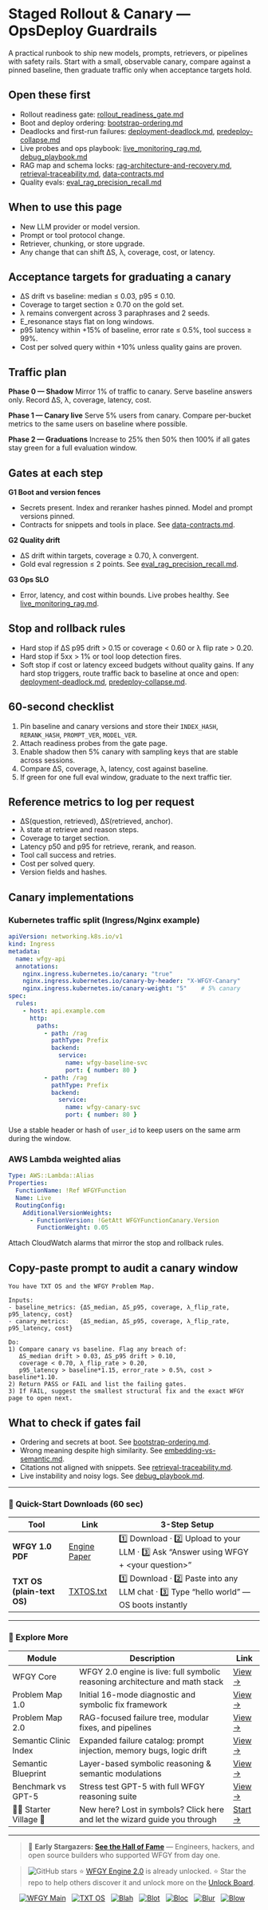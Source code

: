 # Staged Rollout & Canary — OpsDeploy Guardrails

A practical runbook to ship new models, prompts, retrievers, or pipelines with safety rails. Start with a small, observable canary, compare against a pinned baseline, then graduate traffic only when acceptance targets hold.

## Open these first

* Rollout readiness gate: [rollout\_readiness\_gate.md](https://github.com/onestardao/WFGY/blob/main/ProblemMap/GlobalFixMap/OpsDeploy/rollout_readiness_gate.md)
* Boot and deploy ordering: [bootstrap-ordering.md](https://github.com/onestardao/WFGY/blob/main/ProblemMap/bootstrap-ordering.md)
* Deadlocks and first-run failures: [deployment-deadlock.md](https://github.com/onestardao/WFGY/blob/main/ProblemMap/deployment-deadlock.md), [predeploy-collapse.md](https://github.com/onestardao/WFGY/blob/main/ProblemMap/predeploy-collapse.md)
* Live probes and ops playbook: [live\_monitoring\_rag.md](https://github.com/onestardao/WFGY/blob/main/ProblemMap/ops/live_monitoring_rag.md), [debug\_playbook.md](https://github.com/onestardao/WFGY/blob/main/ProblemMap/ops/debug_playbook.md)
* RAG map and schema locks: [rag-architecture-and-recovery.md](https://github.com/onestardao/WFGY/blob/main/ProblemMap/rag-architecture-and-recovery.md), [retrieval-traceability.md](https://github.com/onestardao/WFGY/blob/main/ProblemMap/retrieval-traceability.md), [data-contracts.md](https://github.com/onestardao/WFGY/blob/main/ProblemMap/data-contracts.md)
* Quality evals: [eval\_rag\_precision\_recall.md](https://github.com/onestardao/WFGY/blob/main/ProblemMap/eval/eval_rag_precision_recall.md)

## When to use this page

* New LLM provider or model version.
* Prompt or tool protocol change.
* Retriever, chunking, or store upgrade.
* Any change that can shift ΔS, λ, coverage, cost, or latency.

## Acceptance targets for graduating a canary

* ΔS drift vs baseline: median ≤ 0.03, p95 ≤ 0.10.
* Coverage to target section ≥ 0.70 on the gold set.
* λ remains convergent across 3 paraphrases and 2 seeds.
* E\_resonance stays flat on long windows.
* p95 latency within +15% of baseline, error rate ≤ 0.5%, tool success ≥ 99%.
* Cost per solved query within +10% unless quality gains are proven.

## Traffic plan

**Phase 0 — Shadow**
Mirror 1% of traffic to canary. Serve baseline answers only. Record ΔS, λ, coverage, latency, cost.

**Phase 1 — Canary live**
Serve 5% users from canary. Compare per-bucket metrics to the same users on baseline where possible.

**Phase 2 — Graduations**
Increase to 25% then 50% then 100% if all gates stay green for a full evaluation window.

## Gates at each step

**G1 Boot and version fences**

* Secrets present. Index and reranker hashes pinned. Model and prompt versions pinned.
* Contracts for snippets and tools in place. See [data-contracts.md](https://github.com/onestardao/WFGY/blob/main/ProblemMap/data-contracts.md).

**G2 Quality drift**

* ΔS drift within targets, coverage ≥ 0.70, λ convergent.
* Gold eval regression ≤ 2 points. See [eval\_rag\_precision\_recall.md](https://github.com/onestardao/WFGY/blob/main/ProblemMap/eval/eval_rag_precision_recall.md).

**G3 Ops SLO**

* Error, latency, and cost within bounds. Live probes healthy. See [live\_monitoring\_rag.md](https://github.com/onestardao/WFGY/blob/main/ProblemMap/ops/live_monitoring_rag.md).

## Stop and rollback rules

* Hard stop if ΔS p95 drift > 0.15 or coverage < 0.60 or λ flip rate > 0.20.
* Hard stop if 5xx > 1% or tool loop detection fires.
* Soft stop if cost or latency exceed budgets without quality gains.
  If any hard stop triggers, route traffic back to baseline at once and open: [deployment-deadlock.md](https://github.com/onestardao/WFGY/blob/main/ProblemMap/deployment-deadlock.md), [predeploy-collapse.md](https://github.com/onestardao/WFGY/blob/main/ProblemMap/predeploy-collapse.md).

## 60-second checklist

1. Pin baseline and canary versions and store their `INDEX_HASH`, `RERANK_HASH`, `PROMPT_VER`, `MODEL_VER`.
2. Attach readiness probes from the gate page.
3. Enable shadow then 5% canary with sampling keys that are stable across sessions.
4. Compare ΔS, coverage, λ, latency, cost against baseline.
5. If green for one full eval window, graduate to the next traffic tier.

## Reference metrics to log per request

* ΔS(question, retrieved), ΔS(retrieved, anchor).
* λ state at retrieve and reason steps.
* Coverage to target section.
* Latency p50 and p95 for retrieve, rerank, and reason.
* Tool call success and retries.
* Cost per solved query.
* Version fields and hashes.

## Canary implementations

### Kubernetes traffic split (Ingress/Nginx example)

```yaml
apiVersion: networking.k8s.io/v1
kind: Ingress
metadata:
  name: wfgy-api
  annotations:
    nginx.ingress.kubernetes.io/canary: "true"
    nginx.ingress.kubernetes.io/canary-by-header: "X-WFGY-Canary"
    nginx.ingress.kubernetes.io/canary-weight: "5"    # 5% canary
spec:
  rules:
    - host: api.example.com
      http:
        paths:
          - path: /rag
            pathType: Prefix
            backend:
              service:
                name: wfgy-baseline-svc
                port: { number: 80 }
          - path: /rag
            pathType: Prefix
            backend:
              service:
                name: wfgy-canary-svc
                port: { number: 80 }
```

Use a stable header or hash of `user_id` to keep users on the same arm during the window.

### AWS Lambda weighted alias

```yaml
Type: AWS::Lambda::Alias
Properties:
  FunctionName: !Ref WFGYFunction
  Name: Live
  RoutingConfig:
    AdditionalVersionWeights:
      - FunctionVersion: !GetAtt WFGYFunctionCanary.Version
        FunctionWeight: 0.05
```

Attach CloudWatch alarms that mirror the stop and rollback rules.

## Copy-paste prompt to audit a canary window

```
You have TXT OS and the WFGY Problem Map.

Inputs:
- baseline_metrics: {ΔS_median, ΔS_p95, coverage, λ_flip_rate, p95_latency, cost}
- canary_metrics:   {ΔS_median, ΔS_p95, coverage, λ_flip_rate, p95_latency, cost}

Do:
1) Compare canary vs baseline. Flag any breach of:
   ΔS_median drift > 0.03, ΔS_p95 drift > 0.10,
   coverage < 0.70, λ_flip_rate > 0.20,
   p95_latency > baseline*1.15, error_rate > 0.5%, cost > baseline*1.10.
2) Return PASS or FAIL and list the failing gates. 
3) If FAIL, suggest the smallest structural fix and the exact WFGY page to open next.
```

## What to check if gates fail

* Ordering and secrets at boot. See [bootstrap-ordering.md](https://github.com/onestardao/WFGY/blob/main/ProblemMap/bootstrap-ordering.md).
* Wrong meaning despite high similarity. See [embedding-vs-semantic.md](https://github.com/onestardao/WFGY/blob/main/ProblemMap/embedding-vs-semantic.md).
* Citations not aligned with snippets. See [retrieval-traceability.md](https://github.com/onestardao/WFGY/blob/main/ProblemMap/retrieval-traceability.md).
* Live instability and noisy logs. See [debug\_playbook.md](https://github.com/onestardao/WFGY/blob/main/ProblemMap/ops/debug_playbook.md).

---

### 🔗 Quick-Start Downloads (60 sec)

| Tool                       | Link                                                                                                                                       | 3-Step Setup                                                                             |
| -------------------------- | ------------------------------------------------------------------------------------------------------------------------------------------ | ---------------------------------------------------------------------------------------- |
| **WFGY 1.0 PDF**           | [Engine Paper](https://github.com/onestardao/WFGY/blob/main/I_am_not_lizardman/WFGY_All_Principles_Return_to_One_v1.0_PSBigBig_Public.pdf) | 1️⃣ Download · 2️⃣ Upload to your LLM · 3️⃣ Ask “Answer using WFGY + \<your question>”   |
| **TXT OS (plain-text OS)** | [TXTOS.txt](https://github.com/onestardao/WFGY/blob/main/OS/TXTOS.txt)                                                                     | 1️⃣ Download · 2️⃣ Paste into any LLM chat · 3️⃣ Type “hello world” — OS boots instantly |

---

### 🧭 Explore More

| Module                   | Description                                                                  | Link                                                                                               |
| ------------------------ | ---------------------------------------------------------------------------- | -------------------------------------------------------------------------------------------------- |
| WFGY Core                | WFGY 2.0 engine is live: full symbolic reasoning architecture and math stack | [View →](https://github.com/onestardao/WFGY/tree/main/core/README.md)                              |
| Problem Map 1.0          | Initial 16-mode diagnostic and symbolic fix framework                        | [View →](https://github.com/onestardao/WFGY/tree/main/ProblemMap/README.md)                        |
| Problem Map 2.0          | RAG-focused failure tree, modular fixes, and pipelines                       | [View →](https://github.com/onestardao/WFGY/blob/main/ProblemMap/rag-architecture-and-recovery.md) |
| Semantic Clinic Index    | Expanded failure catalog: prompt injection, memory bugs, logic drift         | [View →](https://github.com/onestardao/WFGY/blob/main/ProblemMap/SemanticClinicIndex.md)           |
| Semantic Blueprint       | Layer-based symbolic reasoning & semantic modulations                        | [View →](https://github.com/onestardao/WFGY/tree/main/SemanticBlueprint/README.md)                 |
| Benchmark vs GPT-5       | Stress test GPT-5 with full WFGY reasoning suite                             | [View →](https://github.com/onestardao/WFGY/tree/main/benchmarks/benchmark-vs-gpt5/README.md)      |
| 🧙‍♂️ Starter Village 🏡 | New here? Lost in symbols? Click here and let the wizard guide you through   | [Start →](https://github.com/onestardao/WFGY/blob/main/StarterVillage/README.md)                   |

---

> 👑 **Early Stargazers: [See the Hall of Fame](https://github.com/onestardao/WFGY/tree/main/stargazers)** —
> Engineers, hackers, and open source builders who supported WFGY from day one.

> <img src="https://img.shields.io/github/stars/onestardao/WFGY?style=social" alt="GitHub stars"> ⭐ [WFGY Engine 2.0](https://github.com/onestardao/WFGY/blob/main/core/README.md) is already unlocked. ⭐ Star the repo to help others discover it and unlock more on the [Unlock Board](https://github.com/onestardao/WFGY/blob/main/STAR_UNLOCKS.md).

<div align="center">

[![WFGY Main](https://img.shields.io/badge/WFGY-Main-red?style=flat-square)](https://github.com/onestardao/WFGY)
 
[![TXT OS](https://img.shields.io/badge/TXT%20OS-Reasoning%20OS-orange?style=flat-square)](https://github.com/onestardao/WFGY/tree/main/OS)
 
[![Blah](https://img.shields.io/badge/Blah-Semantic%20Embed-yellow?style=flat-square)](https://github.com/onestardao/WFGY/tree/main/OS/BlahBlahBlah)
 
[![Blot](https://img.shields.io/badge/Blot-Persona%20Core-green?style=flat-square)](https://github.com/onestardao/WFGY/tree/main/OS/BlotBlotBlot)
 
[![Bloc](https://img.shields.io/badge/Bloc-Reasoning%20Compiler-blue?style=flat-square)](https://github.com/onestardao/WFGY/tree/main/OS/BlocBlocBloc)
 
[![Blur](https://img.shields.io/badge/Blur-Text2Image%20Engine-navy?style=flat-square)](https://github.com/onestardao/WFGY/tree/main/OS/BlurBlurBlur)
 
[![Blow](https://img.shields.io/badge/Blow-Game%20Logic-purple?style=flat-square)](https://github.com/onestardao/WFGY/tree/main/OS/BlowBlowBlow)
 

</div>
